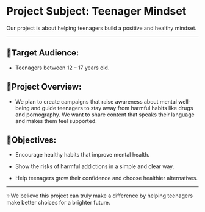 # Project Subject: Teenager Mindset

Our project is about helping teenagers build a positive and healthy mindset.

---

## 🎯Target Audience:
- Teenagers between 12 – 17 years old.

## 📌Project Overview:
- We plan to create campaigns that raise awareness about mental well-being and guide teenagers to stay away from harmful habits like drugs and pornography. We want to share content that speaks their language and makes them feel supported.

## 🌱Objectives:
- Encourage healthy habits that improve mental health.

- Show the risks of harmful addictions in a simple and clear way.

- Help teenagers grow their confidence and choose healthier alternatives.

---
 
✨We believe this project can truly make a difference by helping teenagers make better choices for a brighter future.
